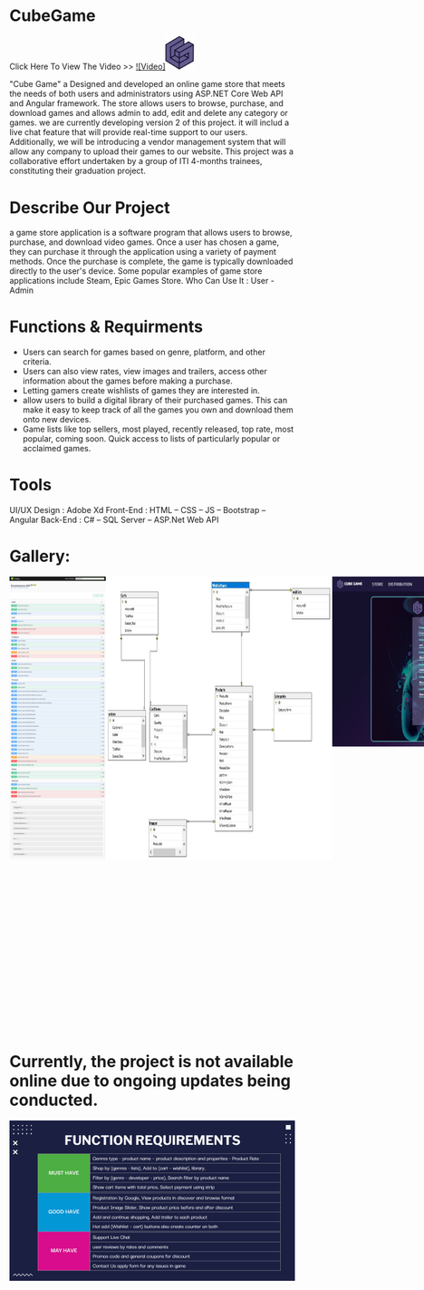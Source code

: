 # CubeGame

Click Here To View The Video >> [![Video]<img src="https://github.com/MarimEzz/CubeGame/blob/main/Cube%20Game/UI/src/assets/img/logo.png" width="10%">](https://vimeo.com/898729859?share=copy)


"Cube Game" a Designed and developed an online game store that meets the needs of both users and administrators using ASP.NET Core Web API and Angular framework. The store allows users to browse, purchase, and download games and allows admin to add, edit and delete any category or games. we are currently developing version 2 of this project. it will includ a live chat feature that will provide real-time support to our users. Additionally, we will be introducing a vendor management system that will allow any company to upload their games to our website. This project was a collaborative effort undertaken by a group of ITI 4-months trainees, constituting their graduation project.

# Describe Our Project
a game store application is a software program that allows users to browse, purchase, and download video games. Once a user has chosen a game, they can purchase it through the application using a variety of payment methods. Once the purchase is complete, the game is typically downloaded directly to the user's device. Some popular examples of game store applications include Steam, Epic Games Store.
Who Can Use It : User - Admin

# Functions & Requirments
- Users can search for games based on genre, platform, and other criteria.
- Users can also view rates, view images and trailers, access other information about the games before making a purchase.
- Letting gamers create wishlists of games they are interested in.
- allow users to build a digital library of their purchased games. This can make it easy to keep track of all the games you own and download them onto new devices.
- Game lists like top sellers, most played, recently released, top rate, most popular, coming soon. Quick access to lists of particularly popular or acclaimed games.

# Tools
UI/UX Design : Adobe Xd
Front-End : HTML – CSS – JS – Bootstrap – Angular
Back-End : C# – SQL Server – ASP.Net Web API

# Gallery:
<div style="display:flex;">
<img src="https://github.com/MarimEzz/CubeGame/blob/main/screenshots/API%20Swagger.png" width="400" height="500">
<img src="https://github.com/MarimEzz/CubeGame/blob/main/screenshots/database%20tables.jpeg" width="400" height="500">
<img src="https://github.com/MarimEzz/CubeGame/blob/main/screenshots/signup.png" width="400" height="300">
<img src="https://github.com/MarimEzz/CubeGame/blob/main/screenshots/login.png" width="400" height="300">
<img src="https://github.com/MarimEzz/CubeGame/blob/main/screenshots/about-distribution.png" width="400" height="800">
<img src="https://github.com/MarimEzz/CubeGame/blob/main/screenshots/discover%20by%20lists.png" width="400" height="800">
<img src="https://github.com/MarimEzz/CubeGame/blob/main/screenshots/browse.png" width="400" height="800">
<img src="https://github.com/MarimEzz/CubeGame/blob/main/screenshots/filter%20by%20genre.png" width="400" height="400">
<img src="https://github.com/MarimEzz/CubeGame/blob/main/screenshots/filter.png" width="400" height="300">
<img src="https://github.com/MarimEzz/CubeGame/blob/main/screenshots/search.png" width="400" height="300">
<img src="https://github.com/MarimEzz/CubeGame/blob/main/screenshots/cover%20game.png" width="400" height="800">
<img src="https://github.com/MarimEzz/CubeGame/blob/main/screenshots/wishlist.png" width="400" height="300">
<img src="https://github.com/MarimEzz/CubeGame/blob/main/screenshots/cart.png" width="400" height="300">
<img src="https://github.com/MarimEzz/CubeGame/blob/main/screenshots/payment.png" width="400" height="300">
<img src="https://github.com/MarimEzz/CubeGame/blob/main/screenshots/dashboard.png" width="400" height="300">
</div>

# Currently, the project is not available online due to ongoing updates being conducted.
<img src="https://github.com/MarimEzz/CubeGame/blob/main/screenshots/All%20Requirments.png" width="750">

